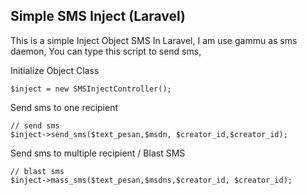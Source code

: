 ## Simple SMS Inject (Laravel)

This is a simple Inject Object SMS In Laravel, I am use gammu as sms daemon, You can type this script to send sms,

Initialize Object Class

```
$inject = new SMSInjectController();

```

Send sms to one recipient

```
// send sms
$inject->send_sms($text_pesan,$msdn, $creator_id,$creator_id);

```

Send sms to multiple recipient / Blast SMS

```
// blast sms
$inject->mass_sms($text_pesan,$msdns,$creator_id, $creator_id); 

```